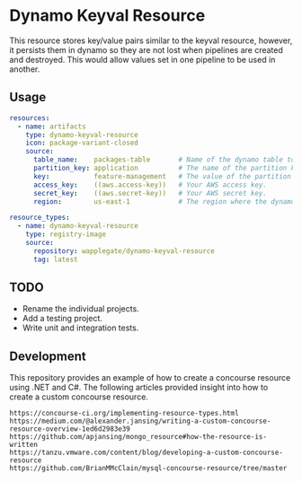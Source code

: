 # Dynamo Keyval Resource

This resource stores key/value pairs similar to the keyval resource, however, it persists them in dynamo so they are not lost when pipelines are created and destroyed. This would allow values set in one pipeline to be used in another.

## Usage

```yml
resources:
  - name: artifacts
    type: dynamo-keyval-resource
    icon: package-variant-closed
    source:
      table_name:    packages-table       # Name of the dynamo table to store records in.
      partition_key: application          # The name of the partition key of the dynamo table.
      key:           feature-management   # The value of the partition key.
      access_key:    ((aws.access-key))   # Your AWS access key.
      secret_key:    ((aws.secret-key))   # Your AWS secret key.
      region:        us-east-1            # The region where the dynamo table is deployed.

resource_types:
  - name: dynamo-keyval-resource
    type: registry-image
    source: 
      repository: wapplegate/dynamo-keyval-resource
      tag: latest
```

## TODO

- Rename the individual projects.
- Add a testing project.
- Write unit and integration tests.

## Development

This repository provides an example of how to create a concourse resource using .NET and C#. The following articles provided insight into how to create a custom concourse resource.

```text
https://concourse-ci.org/implementing-resource-types.html
https://medium.com/@alexander.jansing/writing-a-custom-concourse-resource-overview-1ed6d2983e39
https://github.com/apjansing/mongo_resource#how-the-resource-is-written
https://tanzu.vmware.com/content/blog/developing-a-custom-concourse-resource
https://github.com/BrianMMcClain/mysql-concourse-resource/tree/master
```
